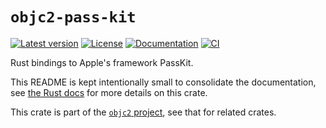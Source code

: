 # `objc2-pass-kit`

[![Latest version](https://badgen.net/crates/v/objc2-pass-kit)](https://crates.io/crates/objc2-pass-kit)
[![License](https://badgen.net/badge/license/Zlib%20OR%20Apache-2.0%20OR%20MIT/blue)](../../LICENSE.md)
[![Documentation](https://docs.rs/objc2-pass-kit/badge.svg)](https://docs.rs/objc2-pass-kit/)
[![CI](https://github.com/madsmtm/objc2/actions/workflows/ci.yml/badge.svg)](https://github.com/madsmtm/objc2/actions/workflows/ci.yml)

Rust bindings to Apple's framework PassKit.

This README is kept intentionally small to consolidate the documentation, see
[the Rust docs](https://docs.rs/objc2-pass-kit/) for more details on this crate.

This crate is part of the [`objc2` project](https://github.com/madsmtm/objc2),
see that for related crates.

